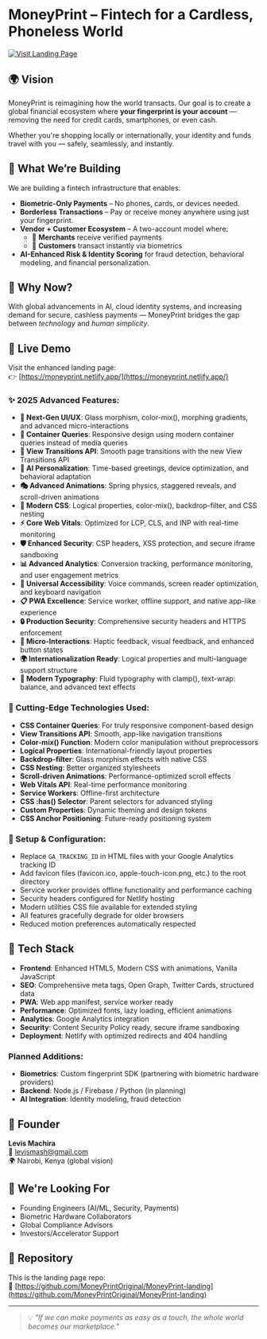 # MoneyPrint – Fintech for a Cardless, Phoneless World

[![Visit Landing Page](https://img.shields.io/badge/Visit-Landing_Page-brightgreen?style=for-the-badge)](https://moneyprint.netlify.app/)

## 🌍 Vision
MoneyPrint is reimagining how the world transacts. Our goal is to create a global financial ecosystem where **your fingerprint is your account** — removing the need for credit cards, smartphones, or even cash.

Whether you're shopping locally or internationally, your identity and funds travel with you — safely, seamlessly, and instantly.

## 🧠 What We’re Building

We are building a fintech infrastructure that enables:
- **Biometric-Only Payments** – No phones, cards, or devices needed.
- **Borderless Transactions** – Pay or receive money anywhere using just your fingerprint.
- **Vendor + Customer Ecosystem** – A two-account model where:
  - 🧾 **Merchants** receive verified payments
  - 👤 **Customers** transact instantly via biometrics
- **AI-Enhanced Risk & Identity Scoring** for fraud detection, behavioral modeling, and financial personalization.

## 🔐 Why Now?

With global advancements in AI, cloud identity systems, and increasing demand for secure, cashless payments — MoneyPrint bridges the gap between *technology* and *human simplicity*.

## 🚀 Live Demo

Visit the enhanced landing page:  
👉 [https://moneyprint.netlify.app/](https://moneyprint.netlify.app/)

### ✨ 2025 Advanced Features:
- **🎨 Next-Gen UI/UX**: Glass morphism, color-mix(), morphing gradients, and advanced micro-interactions
- **📱 Container Queries**: Responsive design using modern container queries instead of media queries
- **🔮 View Transitions API**: Smooth page transitions with the new View Transitions API
- **🤖 AI Personalization**: Time-based greetings, device optimization, and behavioral adaptation
- **🎭 Advanced Animations**: Spring physics, staggered reveals, and scroll-driven animations
- **🌈 Modern CSS**: Logical properties, color-mix(), backdrop-filter, and CSS nesting
- **⚡ Core Web Vitals**: Optimized for LCP, CLS, and INP with real-time monitoring
- **🛡️ Enhanced Security**: CSP headers, XSS protection, and secure iframe sandboxing
- **📊 Advanced Analytics**: Conversion tracking, performance monitoring, and user engagement metrics
- **🎯 Universal Accessibility**: Voice commands, screen reader optimization, and keyboard navigation
- **📋 PWA Excellence**: Service worker, offline support, and native app-like experience
- **🔒 Production Security**: Comprehensive security headers and HTTPS enforcement
- **🎪 Micro-Interactions**: Haptic feedback, visual feedback, and enhanced button states
- **🌍 Internationalization Ready**: Logical properties and multi-language support structure
- **🎨 Modern Typography**: Fluid typography with clamp(), text-wrap: balance, and advanced text effects

### 🚀 Cutting-Edge Technologies Used:
- **CSS Container Queries**: For truly responsive component-based design
- **View Transitions API**: Smooth, app-like navigation transitions
- **Color-mix() Function**: Modern color manipulation without preprocessors
- **Logical Properties**: International-friendly layout properties
- **Backdrop-filter**: Glass morphism effects with native CSS
- **CSS Nesting**: Better organized stylesheets
- **Scroll-driven Animations**: Performance-optimized scroll effects
- **Web Vitals API**: Real-time performance monitoring
- **Service Workers**: Offline-first architecture
- **CSS :has() Selector**: Parent selectors for advanced styling
- **Custom Properties**: Dynamic theming and design tokens
- **CSS Anchor Positioning**: Future-ready positioning system

### 📝 Setup & Configuration:
- Replace `GA_TRACKING_ID` in HTML files with your Google Analytics tracking ID
- Add favicon files (favicon.ico, apple-touch-icon.png, etc.) to the root directory
- Service worker provides offline functionality and performance caching
- Security headers configured for Netlify hosting
- Modern utilities CSS file available for extended styling
- All features gracefully degrade for older browsers
- Reduced motion preferences automatically respected

## 🧰 Tech Stack

- **Frontend**: Enhanced HTML5, Modern CSS with animations, Vanilla JavaScript
- **SEO**: Comprehensive meta tags, Open Graph, Twitter Cards, structured data
- **PWA**: Web app manifest, service worker ready
- **Performance**: Optimized fonts, lazy loading, efficient animations
- **Analytics**: Google Analytics integration
- **Security**: Content Security Policy ready, secure iframe sandboxing
- **Deployment**: Netlify with optimized redirects and 404 handling

### Planned Additions:
- **Biometrics**: Custom fingerprint SDK (partnering with biometric hardware providers)
- **Backend**: Node.js / Firebase / Python (in planning)
- **AI Integration**: Identity modeling, fraud detection

## 👤 Founder

**Levis Machira**  
📧 levismash@gmail.com  
🌍 Nairobi, Kenya (global vision)

## 🤝 We're Looking For

- Founding Engineers (AI/ML, Security, Payments)
- Biometric Hardware Collaborators
- Global Compliance Advisors
- Investors/Accelerator Support

## 📌 Repository

This is the landing page repo:  
🔗 [https://github.com/MoneyPrintOriginal/MoneyPrint-landing](https://github.com/MoneyPrintOriginal/MoneyPrint-landing)

---

> 💡 _"If we can make payments as easy as a touch, the whole world becomes our marketplace."_
